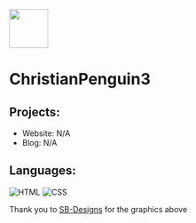 <img src="https://avatars.githubusercontent.com/u/204273688?v=4](https://avatars.githubusercontent.com/u/204273688?u=7c62660e0bc4b711bba32597b276a566503a3b8a&v=4" height="70">
<h1>ChristianPenguin3</h1>

<h2>Projects:</h2>

- Website: N/A
- Blog: N/A

<h2>Languages:</h2>

![HTML](https://img.shields.io/badge/html-grey?style=for-the-badge&logo=html5&logoColor=white&labelColor=8E2DE2)
![CSS](https://img.shields.io/badge/css-grey?style=for-the-badge&logo=css3&logoColor=white&labelColor=8E2DE2)
<p>Thank you to <a href="https://github.com/SB-Designs">SB-Designs</a> for the graphics above</p>
